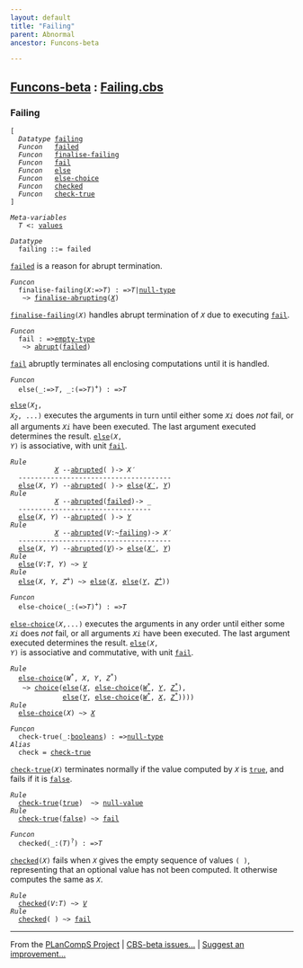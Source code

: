 ```yaml
---
layout: default
title: "Failing"
parent: Abnormal
ancestor: Funcons-beta

---
```


[Funcons-beta] : [Failing.cbs]
-----------------------------

### Failing

<div class="highlighter-rouge"><pre class="highlight"><code>[
  <i class="keyword">Datatype</i> <span class="name"><a href="#Name_failing">failing</a></span>
  <i class="keyword">Funcon</i>   <span class="name"><a href="#Name_failed">failed</a></span>
  <i class="keyword">Funcon</i>   <span class="name"><a href="#Name_finalise-failing">finalise-failing</a></span>
  <i class="keyword">Funcon</i>   <span class="name"><a href="#Name_fail">fail</a></span>
  <i class="keyword">Funcon</i>   <span class="name"><a href="#Name_else">else</a></span>
  <i class="keyword">Funcon</i>   <span class="name"><a href="#Name_else-choice">else-choice</a></span>
  <i class="keyword">Funcon</i>   <span class="name"><a href="#Name_checked">checked</a></span>
  <i class="keyword">Funcon</i>   <span class="name"><a href="#Name_check-true">check-true</a></span>
]</code></pre></div>



<div class="highlighter-rouge"><pre class="highlight"><code><i class="keyword">Meta-variables</i>
  <span id="PartVariable_T"><i class="var">T</i></span> <: <span class="name"><a href="../../../Values/Value-Types/index.html#Name_values">values</a></span></code></pre></div>



<div class="highlighter-rouge"><pre class="highlight"><code><i class="keyword">Datatype</i>
  <span class="name"><span id="Name_failing">failing</span></span> ::= <span id="Name_failed">failed</span></code></pre></div>

  <code><span class="name"><a href="#Name_failed">failed</a></span></code> is a reason for abrupt termination.



<div class="highlighter-rouge"><pre class="highlight"><code><i class="keyword">Funcon</i>
  <span class="name"><span id="Name_finalise-failing">finalise-failing</span></span>(<span id="Variable88_X"><i class="var">X</i></span>:=><span id="Variable93_T"><i class="var">T</i></span>) : =><span id="Variable108_T"><i class="var">T</i></span>|<span class="name"><a href="../../../Values/Primitive/Null/index.html#Name_null-type">null-type</a></span>
   ~> <span class="name"><a href="../Abrupting/index.html#Name_finalise-abrupting">finalise-abrupting</a></span>(<a href="#Variable88_X"><i class="var">X</i></a>)</code></pre></div>


  <code><span class="name"><a href="#Name_finalise-failing">finalise-failing</a></span>(<i class="var">X</i>)</code> handles abrupt termination of <code><i class="var">X</i></code> due to executing <code><span class="name"><a href="#Name_fail">fail</a></span></code>.



<div class="highlighter-rouge"><pre class="highlight"><code><i class="keyword">Funcon</i>
  <span class="name"><span id="Name_fail">fail</span></span> : =><span class="name"><a href="../../../Values/Value-Types/index.html#Name_empty-type">empty-type</a></span>
   ~> <span class="name"><a href="../Abrupting/index.html#Name_abrupt">abrupt</a></span>(<span class="name"><a href="#Name_failed">failed</a></span>)</code></pre></div>


  <code><span class="name"><a href="#Name_fail">fail</a></span></code> abruptly terminates all enclosing computations until it is handled.



<div class="highlighter-rouge"><pre class="highlight"><code><i class="keyword">Funcon</i>
  <span class="name"><span id="Name_else">else</span></span>(_:=><span id="Variable220_T"><i class="var">T</i></span>, _:(=><span id="Variable233_T"><i class="var">T</i></span>)<sup class="sup">+</sup>) : =><span id="Variable256_T"><i class="var">T</i></span></code></pre></div>

  <code><span class="name"><a href="#Name_else">else</a></span>(<i class="var">X<sub class="sub">1</sub></i>, <i class="var">X<sub class="sub">2</sub></i>, ...)</code> executes the arguments in turn until either some
  <code><i class="var">Xi</i></code> does *not* fail, or all arguments <code><i class="var">Xi</i></code> have been executed.
  The last argument executed determines the result.
  <code><span class="name"><a href="#Name_else">else</a></span>(<i class="var">X</i>, <i class="var">Y</i>)</code> is associative, with unit <code><span class="name"><a href="#Name_fail">fail</a></span></code>.

<div class="highlighter-rouge"><pre class="highlight"><code><i class="keyword">Rule</i>
           <a href="#Variable409_X"><i class="var">X</i></a> --<span class="ent-name"><a href="../Abrupting/index.html#Name_abrupted">abrupted</a></span>( )-> <span id="Variable396_X'"><i class="var">X&prime;</i></span>
  --------------------------------------
  <span class="name"><a href="#Name_else">else</a></span>(<span id="Variable409_X"><i class="var">X</i></span>, <span id="Variable414_Y"><i class="var">Y</i></span>) --<span class="ent-name"><a href="../Abrupting/index.html#Name_abrupted">abrupted</a></span>( )-> <span class="name"><a href="#Name_else">else</a></span>(<a href="#Variable396_X'"><i class="var">X&prime;</i></a>, <a href="#Variable414_Y"><i class="var">Y</i></a>)
<i class="keyword">Rule</i>
           <a href="#Variable496_X"><i class="var">X</i></a> --<span class="ent-name"><a href="../Abrupting/index.html#Name_abrupted">abrupted</a></span>(<span class="name"><a href="#Name_failed">failed</a></span>)-> _
  ---------------------------------
  <span class="name"><a href="#Name_else">else</a></span>(<span id="Variable496_X"><i class="var">X</i></span>, <span id="Variable501_Y"><i class="var">Y</i></span>) --<span class="ent-name"><a href="../Abrupting/index.html#Name_abrupted">abrupted</a></span>( )-> <a href="#Variable501_Y"><i class="var">Y</i></a>
<i class="keyword">Rule</i>
           <a href="#Variable578_X"><i class="var">X</i></a> --<span class="ent-name"><a href="../Abrupting/index.html#Name_abrupted">abrupted</a></span>(<span id="Variable544_V"><i class="var">V</i></span>:~<span class="name"><a href="#Name_failing">failing</a></span>)-> <span id="Variable565_X'"><i class="var">X&prime;</i></span>
  --------------------------------------
  <span class="name"><a href="#Name_else">else</a></span>(<span id="Variable578_X"><i class="var">X</i></span>, <span id="Variable583_Y"><i class="var">Y</i></span>) --<span class="ent-name"><a href="../Abrupting/index.html#Name_abrupted">abrupted</a></span>(<a href="#Variable544_V"><i class="var">V</i></a>)-> <span class="name"><a href="#Name_else">else</a></span>(<a href="#Variable565_X'"><i class="var">X&prime;</i></a>, <a href="#Variable583_Y"><i class="var">Y</i></a>)
<i class="keyword">Rule</i>
  <span class="name"><a href="#Name_else">else</a></span>(<span id="Variable638_V"><i class="var">V</i></span>:<i class="var">T</i>, <span id="Variable649_Y"><i class="var">Y</i></span>) ~> <a href="#Variable638_V"><i class="var">V</i></a>
<i class="keyword">Rule</i>
  <span class="name"><a href="#Name_else">else</a></span>(<span id="Variable670_X"><i class="var">X</i></span>, <span id="Variable675_Y"><i class="var">Y</i></span>, <span id="Variable681_Z+"><i class="var">Z<sup class="sup">+</sup></i></span>) ~> <span class="name"><a href="#Name_else">else</a></span>(<a href="#Variable670_X"><i class="var">X</i></a>, <span class="name"><a href="#Name_else">else</a></span>(<a href="#Variable675_Y"><i class="var">Y</i></a>, <a href="#Variable681_Z+"><i class="var">Z<sup class="sup">+</sup></i></a>))</code></pre></div>



<div class="highlighter-rouge"><pre class="highlight"><code><i class="keyword">Funcon</i>
  <span class="name"><span id="Name_else-choice">else-choice</span></span>(_:(=><span id="Variable734_T"><i class="var">T</i></span>)<sup class="sup">+</sup>) : =><span id="Variable756_T"><i class="var">T</i></span></code></pre></div>

  <code><span class="name"><a href="#Name_else-choice">else-choice</a></span>(<i class="var">X</i>,...)</code> executes the arguments in any order until either some
  <code><i class="var">Xi</i></code> does *not* fail, or all arguments <code><i class="var">Xi</i></code> have been executed.
  The last argument executed determines the result.
  <code><span class="name"><a href="#Name_else">else</a></span>(<i class="var">X</i>, <i class="var">Y</i>)</code> is associative and commutative, with unit <code><span class="name"><a href="#Name_fail">fail</a></span></code>.

<div class="highlighter-rouge"><pre class="highlight"><code><i class="keyword">Rule</i>
  <span class="name"><a href="#Name_else-choice">else-choice</a></span>(<span id="Variable870_W*"><i class="var">W<sup class="sup">*</sup></i></span>, <span id="Variable875_X"><i class="var">X</i></span>, <span id="Variable880_Y"><i class="var">Y</i></span>, <span id="Variable886_Z*"><i class="var">Z<sup class="sup">*</sup></i></span>)
   ~> <span class="name"><a href="../../Normal/Flowing/index.html#Name_choice">choice</a></span>(<span class="name"><a href="#Name_else">else</a></span>(<a href="#Variable875_X"><i class="var">X</i></a>, <span class="name"><a href="#Name_else-choice">else-choice</a></span>(<a href="#Variable870_W*"><i class="var">W<sup class="sup">*</sup></i></a>, <a href="#Variable880_Y"><i class="var">Y</i></a>, <a href="#Variable886_Z*"><i class="var">Z<sup class="sup">*</sup></i></a>), 
             <span class="name"><a href="#Name_else">else</a></span>(<a href="#Variable880_Y"><i class="var">Y</i></a>, <span class="name"><a href="#Name_else-choice">else-choice</a></span>(<a href="#Variable870_W*"><i class="var">W<sup class="sup">*</sup></i></a>, <a href="#Variable875_X"><i class="var">X</i></a>, <a href="#Variable886_Z*"><i class="var">Z<sup class="sup">*</sup></i></a>))))
<i class="keyword">Rule</i>
  <span class="name"><a href="#Name_else-choice">else-choice</a></span>(<span id="Variable990_X"><i class="var">X</i></span>) ~> <a href="#Variable990_X"><i class="var">X</i></a></code></pre></div>

<div class="highlighter-rouge"><pre class="highlight"><code><i class="keyword">Funcon</i>
  <span class="name"><span id="Name_check-true">check-true</span></span>(_:<span class="name"><a href="../../../Values/Primitive/Booleans/index.html#Name_booleans">booleans</a></span>) : =><span class="name"><a href="../../../Values/Primitive/Null/index.html#Name_null-type">null-type</a></span>
<i class="keyword">Alias</i>
  <span class="name"><span id="Name_check">check</span></span> = <span class="name"><a href="#Name_check-true">check-true</a></span></code></pre></div>


  <code><span class="name"><a href="#Name_check-true">check-true</a></span>(<i class="var">X</i>)</code> terminates normally if the value computed by <code><i class="var">X</i></code> is <code><span class="name"><a href="../../../Values/Primitive/Booleans/index.html#Name_true">true</a></span></code>,
  and fails if it is <code><span class="name"><a href="../../../Values/Primitive/Booleans/index.html#Name_false">false</a></span></code>.

<div class="highlighter-rouge"><pre class="highlight"><code><i class="keyword">Rule</i>
  <span class="name"><a href="#Name_check-true">check-true</a></span>(<span class="name"><a href="../../../Values/Primitive/Booleans/index.html#Name_true">true</a></span>)  ~> <span class="name"><a href="../../../Values/Primitive/Null/index.html#Name_null-value">null-value</a></span>
<i class="keyword">Rule</i>
  <span class="name"><a href="#Name_check-true">check-true</a></span>(<span class="name"><a href="../../../Values/Primitive/Booleans/index.html#Name_false">false</a></span>) ~> <span class="name"><a href="#Name_fail">fail</a></span></code></pre></div>



<div class="highlighter-rouge"><pre class="highlight"><code><i class="keyword">Funcon</i> 
  <span class="name"><span id="Name_checked">checked</span></span>(_:(<span id="Variable1123_T"><i class="var">T</i></span>)<sup class="sup">?</sup>) : =><span id="Variable1144_T"><i class="var">T</i></span></code></pre></div>

  <code><span class="name"><a href="#Name_checked">checked</a></span>(<i class="var">X</i>)</code> fails when <code><i class="var">X</i></code> gives the empty sequence of values <code>( )</code>,
  representing that an optional value has not been computed. It otherwise
  computes the same as <code><i class="var">X</i></code>.

<div class="highlighter-rouge"><pre class="highlight"><code><i class="keyword">Rule</i>
  <span class="name"><a href="#Name_checked">checked</a></span>(<span id="Variable1217_V"><i class="var">V</i></span>:<i class="var">T</i>) ~> <a href="#Variable1217_V"><i class="var">V</i></a>
<i class="keyword">Rule</i>
  <span class="name"><a href="#Name_checked">checked</a></span>( ) ~> <span class="name"><a href="#Name_fail">fail</a></span></code></pre></div>



____

From the [PLanCompS Project] | [CBS-beta issues...] | [Suggest an improvement...]

[Failing.cbs]: Failing.cbs 
  "CBS SOURCE FILE"
[Funcons-beta]: /CBS-beta/docs/Funcons-beta
  "FUNCONS-BETA"
[Unstable-Funcons-beta]: /CBS-beta/docs/Unstable-Funcons-beta
  "UNSTABLE-FUNCONS-BETA"
[Languages-beta]: /CBS-beta/docs/Languages-beta
  "LANGUAGES-BETA"
[Unstable-Languages-beta]: /CBS-beta/docs/Unstable-Languages-beta
  "UNSTABLE-LANGUAGES-BETA"
[CBS-beta]: /CBS-beta "CBS-BETA"
[PLanCompS Project]: https://plancomps.github.io
  "PROGRAMMING LANGUAGE COMPONENTS AND SPECIFICATIONS PROJECT HOME PAGE"
[CBS-beta issues...]: https://github.com/plancomps/CBS-beta/issues
  "CBS-BETA ISSUE REPORTS ON GITHUB"
[Suggest an improvement...]: mailto:plancomps@gmail.com?Subject=CBS-beta%20-%20comment&Body=Re%3A%20CBS-beta%20specification%20at%20Computations/Abnormal/Failing/Failing.cbs%0A%0AComment/Query/Issue/Suggestion%3A%0A%0A%0ASignature%3A%0A 
  "GENERATE AN EMAIL TEMPLATE"
